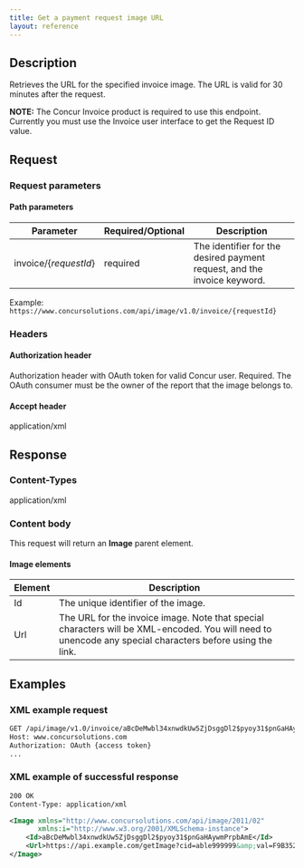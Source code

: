 ```yaml
---
title: Get a payment request image URL
layout: reference
---
```


## Description 
Retrieves the URL for the specified invoice image. The URL is valid for 30 minutes after the request.

**NOTE:** The Concur Invoice product is required to use this endpoint. Currently you must use the Invoice user interface to get the Request ID value.

## Request 

### Request parameters 

#### Path parameters 

| Parameter | Required/Optional | Description | 
|-----------|-----------|---------------------| 
| invoice/{_requestId_} | required | The identifier for the desired payment request, and the invoice keyword. | 

Example: `https://www.concursolutions.com/api/image/v1.0/invoice/{requestId}` 

### Headers 

#### Authorization header 

Authorization header with OAuth token for valid Concur user. Required. The OAuth consumer must be the owner of the report that the image belongs to. 

#### Accept header 
application/xml 

## Response 

### Content-Types 
application/xml 

### Content body 
This request will return an **Image** parent element. 

#### Image elements 

| Element |  Description | 
|-----------|---------------------| 
| Id | The unique identifier of the image. | 
| Url | The URL for the invoice image. Note that special characters will be XML-encoded. You will need to unencode any special characters before using the link.| 

## Examples 

### XML example request 

```xml 
GET /api/image/v1.0/invoice/aBcDeMwbl34xnwdkUw5ZjDsggDl2$pyoy31$pnGaHAywmPrpbAmE  HTTPS/1.1 
Host: www.concursolutions.com 
Authorization: OAuth {access token}  
...
``` 

### XML example of successful response 

```xml 
200 OK
Content-Type: application/xml

<Image xmlns="http://www.concursolutions.com/api/image/2011/02"
       xmlns:i="http://www.w3.org/2001/XMLSchema-instance">
    <Id>aBcDeMwbl34xnwdkUw5ZjDsggDl2$pyoy31$pnGaHAywmPrpbAmE</Id> 
    <Url>https://api.example.com/getImage?cid=able999999&amp;val=F9B35244G86</Url>
</Image>
```

